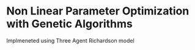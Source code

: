 # Non Linear Parameter Optimization with Genetic Algorithms

Implmeneted using Three Agent Richardson model